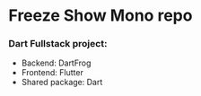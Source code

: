 # Freeze Show Mono repo

### Dart Fullstack project:
- Backend: DartFrog
- Frontend: Flutter
- Shared package: Dart
